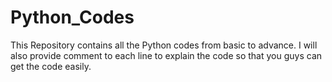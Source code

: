 # Python_Codes
This Repository contains all the Python codes from basic to advance.
I will also provide comment to each line to explain the code so that you guys can get the code easily.
